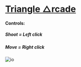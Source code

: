 # [Triangle &#9651;rcade](https://trianglearcadetest.herokuapp.com/)
#### Controls: 
#####   Shoot = Left click
#####   Move  = Right click

![io](https://i.imgur.com/FtJXhaJ.png)
